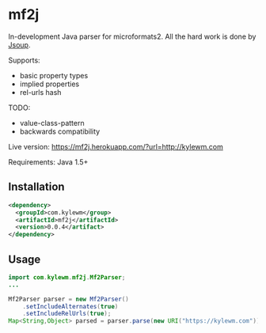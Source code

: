 # mf2j

In-development Java parser for microformats2. All the hard work is done by [Jsoup](http://jsoup.org/).

Supports:
- basic property types
- implied properties
- rel-urls hash

TODO:
- value-class-pattern
- backwards compatibility

Live version: https://mf2j.herokuapp.com/?url=http://kylewm.com

Requirements: Java 1.5+

## Installation

```xml
<dependency>
  <groupId>com.kylewm</group>
  <artifactId>mf2j</artifactId>
  <version>0.0.4</artifact>
</dependency>
```

## Usage

```java
import com.kylewm.mf2j.Mf2Parser;
...

Mf2Parser parser = new Mf2Parser()
    .setIncludeAlternates(true)
    .setIncludeRelUrls(true);
Map<String,Object> parsed = parser.parse(new URI("https://kylewm.com"));
```
